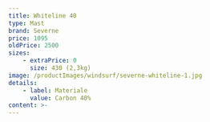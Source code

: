```yaml
---
title: Whiteline 40
type: Mast
brand: Severne
price: 1095
oldPrice: 2500
sizes:
    - extraPrice: 0
      size: 430 (2,3kg)
image: /productImages/windsurf/severne-whiteline-1.jpg
details:
    - label: Materiale
      value: Carbon 40%
content: >-
---
```

